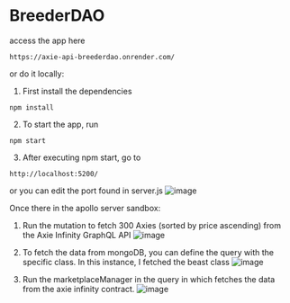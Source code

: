 # BreederDAO

access the app here
 ```
https://axie-api-breederdao.onrender.com/
 ```
 
or do it locally:

1. First install the dependencies
 ```
npm install
```

2. To start the app, run
```
npm start
```

3. After executing npm start, go to 
```
http://localhost:5200/
```
   or you can edit the port found in server.js
![image](https://github.com/Trianglebucks/BreederDAO/assets/65164451/54df35d2-031e-4b22-b6a4-19f69efefa05)

Once there in the apollo server sandbox:
1. Run the mutation to fetch 300 Axies (sorted by price ascending) from the Axie Infinity GraphQL API
![image](https://github.com/Trianglebucks/BreederDAO/assets/65164451/300ba7ef-a488-4a72-a617-737db7967ec0)

2. To fetch the data from mongoDB, you can define the query with the specific class. In this instance, I fetched the beast class
![image](https://github.com/Trianglebucks/BreederDAO/assets/65164451/8942a486-839a-410a-bac9-fb2c3737bfdd)

3. Run the marketplaceManager in the query in which fetches the data from the axie infinity contract.
![image](https://github.com/Trianglebucks/BreederDAO/assets/65164451/b0a47e08-eca2-48eb-b87e-b84bb9a5265a)



